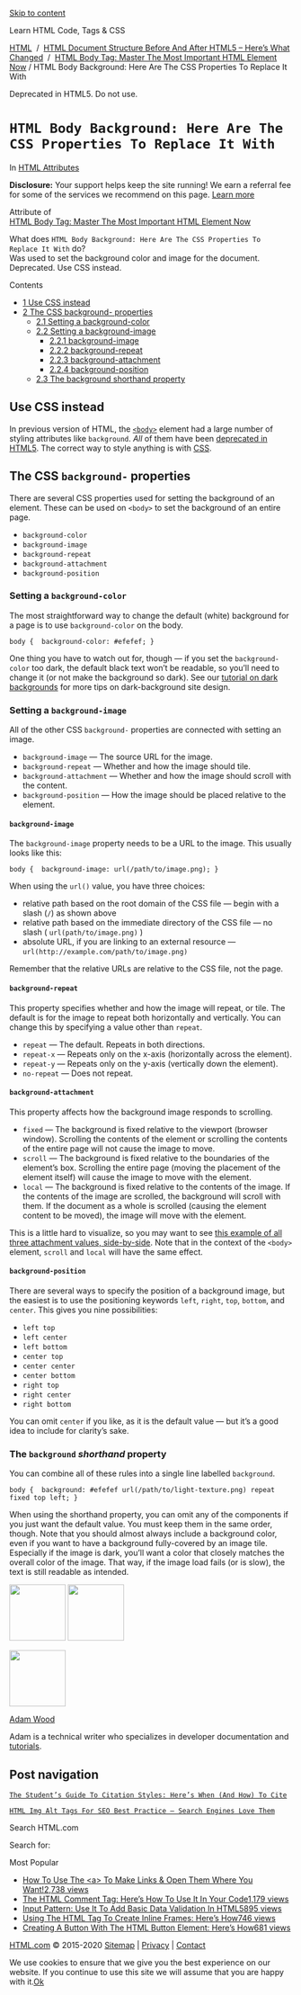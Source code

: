 <a href="#site-main" class="skip-link screen-reader-text">Skip to content</a>

[](https://html.com/)

Learn HTML Code, Tags & CSS

[HTML](https://html.com/)  /  [HTML Document Structure Before And After HTML5 – Here’s What Changed](https://html.com/document/)  /  [HTML Body Tag: Master The Most Important HTML Element Now](https://html.com/tags/body/) / HTML Body Background: Here Are The CSS Properties To Replace It With

Deprecated in HTML5. Do not use.

# `HTML Body Background: Here Are The CSS Properties To Replace It With`

In <span class="post-meta-category">[HTML Attributes](https://html.com/attributes/)</span>

**Disclosure:** Your support helps keep the site running! We earn a referral fee for some of the services we recommend on this page. [Learn more](https://html.com/disclosure/)

Attribute of  
[HTML Body Tag: Master The Most Important HTML Element Now](https://html.com/tags/body/)

What does `HTML Body Background: Here Are The CSS Properties To Replace It With` do?  
Was used to set the background color and image for the document. Deprecated. Use CSS instead.

<span class="underline"></span>

Contents

- [<span class="toc_number toc_depth_1">1</span> Use CSS instead](#Use_CSS_instead)
- [<span class="toc_number toc_depth_1">2</span> The CSS background- properties](#The_CSS_background-_properties)
  - [<span class="toc_number toc_depth_2">2.1</span> Setting a background-color](#Setting_a_background-color)
  - [<span class="toc_number toc_depth_2">2.2</span> Setting a background-image](#Setting_a_background-image)
    - [<span class="toc_number toc_depth_3">2.2.1</span> background-image](#background-image)
    - [<span class="toc_number toc_depth_3">2.2.2</span> background-repeat](#background-repeat)
    - [<span class="toc_number toc_depth_3">2.2.3</span> background-attachment](#background-attachment)
    - [<span class="toc_number toc_depth_3">2.2.4</span> background-position](#background-position)
  - [<span class="toc_number toc_depth_2">2.3</span> The background shorthand property](#The_background_shorthand_property)

## <span id="Use_CSS_instead">Use CSS instead</span>

In previous version of HTML, the [`<body>`](https://html.com/tags/body/) element had a large number of styling attributes like `background`. _All_ of them have been [deprecated in HTML5](https://html.com/html5/). The correct way to style anything is with [CSS](https://html.com/css/).

## <span id="The_CSS_background-_properties">The CSS `background-` properties</span>

There are several CSS properties used for setting the background of an element. These can be used on `<body>` to set the background of an entire page.

- `background-color`
- `background-image`
- `background-repeat`
- `background-attachment`
- `background-position`

### <span id="Setting_a_background-color">Setting a `background-color`</span>

The most straightforward way to change the default (white) background for a page is to use `background-color` on the body.

    body {  background-color: #efefef; }

One thing you have to watch out for, though — if you set the `background-color` too dark, the default black text won’t be readable, so you’ll need to change it (or not make the background so dark). See our [tutorial on dark backgrounds](https://html.com/css/common-mistakes-with-background/) for more tips on dark-background site design.

### <span id="Setting_a_background-image">Setting a `background-image`</span>

All of the other CSS `background-` properties are connected with setting an image.

- `background-image` — The source URL for the image.
- `background-repeat` — Whether and how the image should tile.
- `background-attachment` — Whether and how the image should scroll with the content.
- `background-position` — How the image should be placed relative to the element.

#### <span id="background-image">`background-image`</span>

The `background-image` property needs to be a URL to the image. This usually looks like this:

    body {  background-image: url(/path/to/image.png); }

When using the `url()` value, you have three choices:

- relative path based on the root domain of the CSS file — begin with a slash (`/`) as shown above
- relative path based on the immediate directory of the CSS file — no slash ( `url(path/to/image.png)` )
- absolute URL, if you are linking to an external resource — `url(http://example.com/path/to/image.png)`

Remember that the relative URLs are relative to the CSS file, not the page.

#### <span id="background-repeat">`background-repeat`</span>

This property specifies whether and how the image will repeat, or tile. The default is for the image to repeat both horizontally and vertically. You can change this by specifying a value other than `repeat`.

- `repeat` — The default. Repeats in both directions.
- `repeat-x` — Repeats only on the x-axis (horizontally across the element).
- `repeat-y` — Repeats only on the y-axis (vertically down the element).
- `no-repeat` — Does not repeat.

#### <span id="background-attachment">`background-attachment`</span>

This property affects how the background image responds to scrolling.

- `fixed` — The background is fixed relative to the viewport (browser window). Scrolling the contents of the element or scrolling the contents of the entire page will not cause the image to move.
- `scroll` — The background is fixed relative to the boundaries of the element’s box. Scrolling the entire page (moving the placement of the element itself) will cause the image to move with the element.
- `local` — The background is fixed relative to the contents of the image. If the contents of the image are scrolled, the background will scroll with them. If the document as a whole is scrolled (causing the element content to be moved), the image will move with the element.

This is a little hard to visualize, so you may want to see [this example of all three attachment values, side-by-side](https://developer.mozilla.org/en-US/docs/Web/CSS/background-attachment). Note that in the context of the `<body>` element, `scroll` and `local` will have the same effect.

#### <span id="background-position">`background-position`</span>

There are several ways to specify the position of a background image, but the easiest is to use the positioning keywords `left`, `right`, `top`, `bottom`, and `center`. This gives you nine possibilities:

- `left top`
- `left center`
- `left bottom`
- `center top`
- `center center`
- `center bottom`
- `right top`
- `right center`
- `right bottom`

You can omit `center` if you like, as it is the default value — but it’s a good idea to include for clarity’s sake.

### <span id="The_background_shorthand_property">The `background` _shorthand_ property</span>

You can combine all of these rules into a single line labelled `background`.

    body {  background: #efefef url(/path/to/light-texture.png) repeat fixed top left; }

When using the shorthand property, you can omit any of the components if you just want the default value. You must keep them in the same order, though. Note that you should almost always include a background color, even if you want to have a background fully-covered by an image tile. Especially if the image is dark, you’ll want a color that closely matches the overall color of the image. That way, if the image load fails (or is slow), the text is still readable as intended.

<img src="http://html.com/wp-content/plugins/a3-lazy-load/assets/images/lazy_placeholder.gif" class="lazy lazy-hidden avatar avatar-100 photo" width="100" height="100" />

<img src="http://html.com/wp-content/plugins/a3-lazy-load/assets/images/lazy_placeholder.gif" class="lazy lazy-hidden avatar avatar-100 photo" width="100" height="100" />

<img src="https://secure.gravatar.com/avatar/3af4194cc38fbc6d4e68fbe7536347d5?s=100&amp;d=mm&amp;r=g" class="avatar avatar-100 photo" srcset="
                                https://secure.gravatar.com/avatar/3af4194cc38fbc6d4e68fbe7536347d5?s=200&amp;d=mm&amp;r=g 2x
                              " width="100" height="100" />

[Adam Wood](https://html.com/author/html/)

<span class="fn">Adam is a technical writer who specializes in developer documentation and [tutorials](https://html.com/).</span>

[<span class="saboxplugin-icon-grey saboxplugin-icon-linkedin"></span>](https://www.linkedin.com/in/adammichaelwood)

<span id="tho-end-content" style="display: block; visibility: hidden"></span>

## Post navigation

[<span class="nav-link-label"><span class="genericon genericon-previous"></span></span>`The Student’s Guide To Citation Styles: Here’s When (And How) To Cite`](https://html.com/resources/citation-guide/)

[`HTML Img Alt Tags For SEO Best Practice – Search Engines Love Them`<span class="nav-link-label"><span class="genericon genericon-next"></span></span>](https://html.com/attributes/img-alt/)

Search HTML.com

<span class="screen-reader-text">Search for:</span>

Most Popular

- <a href="https://html.com/attributes/a-target/" class="popular_posts_bars_link">How To Use The &lt;a&gt; To Make Links &amp; Open Them Where You Want!</a><span class="popular_posts_bars_comment_count_hold"><a href="https://html.com/attributes/a-target/#comments" class="popular_posts_bars_comment_count">2,738 views</a><span class="popular_posts_bars_comment_count_triangle"></span></span>
- <a href="https://html.com/tags/comment-tag/" class="popular_posts_bars_link">The HTML Comment Tag: Here’s How To Use It In Your Code</a><span class="popular_posts_bars_comment_count_hold"><a href="https://html.com/tags/comment-tag/#comments" class="popular_posts_bars_comment_count">1,179 views</a><span class="popular_posts_bars_comment_count_triangle"></span></span>
- <a href="https://html.com/attributes/input-pattern/" class="popular_posts_bars_link">Input Pattern: Use It To Add Basic Data Validation In HTML5</a><span class="popular_posts_bars_comment_count_hold"><a href="https://html.com/attributes/input-pattern/#comments" class="popular_posts_bars_comment_count">895 views</a><span class="popular_posts_bars_comment_count_triangle"></span></span>
- <a href="https://html.com/tags/iframe/" class="popular_posts_bars_link">Using The HTML Tag To Create Inline Frames: Here’s How</a><span class="popular_posts_bars_comment_count_hold"><a href="https://html.com/tags/iframe/#comments" class="popular_posts_bars_comment_count">746 views</a><span class="popular_posts_bars_comment_count_triangle"></span></span>
- <a href="https://html.com/tags/button/" class="popular_posts_bars_link">Creating A Button With The HTML Button Element: Here’s How</a><span class="popular_posts_bars_comment_count_hold"><a href="https://html.com/tags/button/#comments" class="popular_posts_bars_comment_count">681 views</a><span class="popular_posts_bars_comment_count_triangle"></span></span>

[HTML.com](https://html.com/) © 2015-2020 [Sitemap](https://html.com/sitemap/) | [Privacy](https://html.com/privacy/) | [Contact](https://html.com/contact/)

<span id="cn-notice-text" class="cn-text-container">We use cookies to ensure that we give you the best experience on our website. If you continue to use this site we will assume that you are happy with it.</span><span id="cn-notice-buttons" class="cn-buttons-container"><a href="#" id="cn-accept-cookie" class="cn-set-cookie cn-button bootstrap button">Ok</a></span><a href="javascript:void(0);" id="cn-close-notice" class="cn-close-icon"></a>

